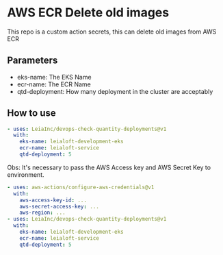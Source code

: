 # AWS ECR Delete old images

This repo is a custom action secrets, this can delete old images from AWS ECR

## Parameters
  - eks-name: The EKS Name
  - ecr-name: The ECR Name
  - qtd-deployment: How many deployment in the cluster are acceptably

## How to use
```yaml
- uses: LeiaInc/devops-check-quantity-deployments@v1
  with:
    eks-name: leialoft-development-eks
    ecr-name: leialoft-service
    qtd-deployment: 5
```

Obs: It's necessary to pass the AWS Access key and AWS Secret Key to environment.

```yaml
- uses: aws-actions/configure-aws-credentials@v1
  with:
    aws-access-key-id: ...
    aws-secret-access-key: ...
    aws-region: ...
- uses: LeiaInc/devops-check-quantity-deployments@v1
  with:
    eks-name: leialoft-development-eks
    ecr-name: leialoft-service
    qtd-deployment: 5
```
